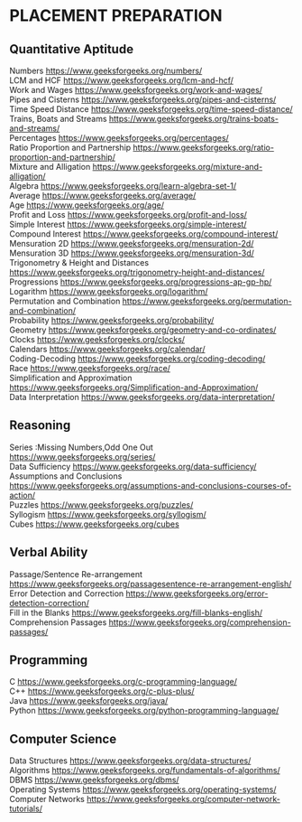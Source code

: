 # PLACEMENT PREPARATION
## Quantitative Aptitude

Numbers https://www.geeksforgeeks.org/numbers/
<BR>
LCM and HCF https://www.geeksforgeeks.org/lcm-and-hcf/
  <BR>
Work and Wages https://www.geeksforgeeks.org/work-and-wages/
    <BR>
Pipes and Cisterns https://www.geeksforgeeks.org/pipes-and-cisterns/
      <BR>
Time Speed Distance https://www.geeksforgeeks.org/time-speed-distance/
        <BR>
Trains, Boats and Streams https://www.geeksforgeeks.org/trains-boats-and-streams/
          <BR>
 Percentages https://www.geeksforgeeks.org/percentages/
            <BR>
Ratio Proportion and Partnership https://www.geeksforgeeks.org/ratio-proportion-and-partnership/
              <BR>
Mixture and Alligation https://www.geeksforgeeks.org/mixture-and-alligation/
                <BR>
Algebra https://www.geeksforgeeks.org/learn-algebra-set-1/
                  <BR>
Average https://www.geeksforgeeks.org/average/
                    <BR>
Age https://www.geeksforgeeks.org/age/
                      <BR>
Profit and Loss https://www.geeksforgeeks.org/profit-and-loss/
                        <BR>
Simple Interest https://www.geeksforgeeks.org/simple-interest/
                          <BR>
Compound Interest https://www.geeksforgeeks.org/compound-interest/
                            <BR>
Mensuration 2D https://www.geeksforgeeks.org/mensuration-2d/
                              <BR>
Mensuration 3D https://www.geeksforgeeks.org/mensuration-3d/
                                <BR>
Trigonometry & Height and Distances https://www.geeksforgeeks.org/trigonometry-height-and-distances/
                                  <BR>
Progressions https://www.geeksforgeeks.org/progressions-ap-gp-hp/
                                    <BR>
Logarithm https://www.geeksforgeeks.org/logarithm/
                                      <BR>
Permutation and Combination https://www.geeksforgeeks.org/permutation-and-combination/
                                        <BR>
Probability https://www.geeksforgeeks.org/probability/
                                          <BR>
Geometry https://www.geeksforgeeks.org/geometry-and-co-ordinates/
                                            <BR>
Clocks  https://www.geeksforgeeks.org/clocks/
                                              <BR>
Calendars https://www.geeksforgeeks.org/calendar/
                                                <BR>
Coding-Decoding https://www.geeksforgeeks.org/coding-decoding/
                                                  <BR>
Race https://www.geeksforgeeks.org/race/
                                                    <BR>
Simplification and Approximation https://www.geeksforgeeks.org/Simplification-and-Approximation/
                                                      <BR>
Data Interpretation https://www.geeksforgeeks.org/data-interpretation/
                                                        <BR>

## Reasoning

Series :Missing Numbers,Odd One Out https://www.geeksforgeeks.org/series/
                                                          <BR>
Data Sufficiency https://www.geeksforgeeks.org/data-sufficiency/
                                                            <BR>
Assumptions and Conclusions https://www.geeksforgeeks.org/assumptions-and-conclusions-courses-of-action/
                                                              <BR>
Puzzles https://www.geeksforgeeks.org/puzzles/
                                                                <BR>
Syllogism https://www.geeksforgeeks.org/syllogism/
                                                                  <BR>
Cubes https://www.geeksforgeeks.org/cubes
                                                                    <BR>


## Verbal Ability

Passage/Sentence Re-arrangement https://www.geeksforgeeks.org/passagesentence-re-arrangement-english/
                                                                      <BR>
Error Detection and Correction  https://www.geeksforgeeks.org/error-detection-correction/
                                                                        <BR>
Fill in the Blanks https://www.geeksforgeeks.org/fill-blanks-english/
                                                                          <BR>
Comprehension Passages https://www.geeksforgeeks.org/comprehension-passages/
                                                                            <BR>

## Programming

C https://www.geeksforgeeks.org/c-programming-language/
                                                                              <BR>
C++ https://www.geeksforgeeks.org/c-plus-plus/
                                                                                <BR>
Java https://www.geeksforgeeks.org/java/
                                                                                  <BR>
Python https://www.geeksforgeeks.org/python-programming-language/
                                                                                    <BR>

## Computer Science

Data Structures https://www.geeksforgeeks.org/data-structures/
                                                                                      <BR>
Algorithms  https://www.geeksforgeeks.org/fundamentals-of-algorithms/
                                                                                        <BR>
DBMS  https://www.geeksforgeeks.org/dbms/
                                                                                          <BR>
Operating Systems https://www.geeksforgeeks.org/operating-systems/
                                                                                          <BR>
Computer Networks https://www.geeksforgeeks.org/computer-network-tutorials/
                                                                                            <BR>

